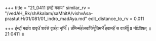 +++
title = "21_0411 इन्द्रो मदाय"
similar_rv = "/vedAH_Rk/shAkalam/saMhitA/vishvAsa-prastutiH/01/081/01_indro_madAya.md"
edit_distance_to_rv = 0.011

+++
इ꣢न्द्रो꣣ मदा꣢य वावृधे꣣ शव꣢से वृत्र꣣हा नृभिः꣢꣯। त꣢꣯मिन्म꣣ह꣢त्स्वा꣣जि꣢षू꣣तिमर्भे꣢꣯ हवामहे꣣ स वाजे꣢꣯षु꣣ प्र नो꣢ऽविषत् ॥ 21:0411 ॥

<div class="js_include " url="/vedAH_Rk/shAkalam/saMhitA/vishvAsa-prastutiH/01/081/01_indro_madAya.md"  newLevelForH1="2" title="विश्वास-शाकल-प्रस्तुतिः"  > </div>